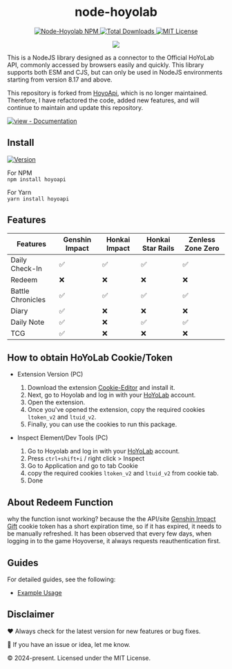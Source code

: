 <div align="center">
  <h1>node-hoyolab</h1>

<p>
        <a href="https://www.npmjs.com/package/node-hoyolab">
            <img src="https://img.shields.io/npm/v/node-hoyolab.svg?logo=npm&logoColor=fff&label=NPM+package&color=red" alt="Node-Hoyolab NPM" />
        </a>
        <a href="https://www.npmjs.com/package/node-hoyolab" target="_blank">
            <img src="https://img.shields.io/npm/dt/node-hoyolab.svg?style=flat-square" alt="Total Downloads" />
        </a>
        <a href="https://github.com/iseizuu/node-hoyolab/blob/master/LICENSE">
            <img src="https://img.shields.io/github/license/iseizuu/node-hoyolab?style=flat-square" alt="MIT License" />
        </a>
    </p>
    <p align="center"> 
    <img src="https://upload-os-bbs.hoyolab.com/upload/2024/01/17/8710bd26132d73c7a07981998d4d2816_2234102251971466197.jpg">
    </p>
</div>

This is a NodeJS library designed as a connector to the Official HoYoLab API, commonly accessed by browsers easily and quickly. This library supports both ESM and CJS, but can only be used in NodeJS environments starting from version 8.17 and above.

This repository is forked from [HoyoApi](https://github.com/vermaysha/hoyoapi/), which is no longer maintained. Therefore, I have refactored the code, added new features, and will continue to maintain and update this repository.

[![view - Documentation](https://img.shields.io/badge/view-Documentation-blue?style=for-the-badge)](https://hoyolab-docs.aizuu.my.id/ 'Go to project documentation')

## Install

[![Version](https://nodei.co/npm/node-hoyolab.png?compact=true)](https://nodei.co/npm/node-hoyolab)

For NPM <br/>
`npm install hoyoapi`

For Yarn <br/>
`yarn install hoyoapi`

## Features

| Features          | Genshin Impact | Honkai Impact | Honkai Star Rails | Zenless Zone Zero |
| ----------------- | -------------- | ------------- | ----------------- | ----------------- |
| Daily Check-In    | ✅              | ✅             | ✅                 | ✅                 |
| Redeem            | ❌              | ❌             | ❌                 | ❌                 |
| Battle Chronicles | ✅              | ✅             | ✅                 | ✅                 |
| Diary             | ✅              | ❌             | ❌                 | ❌                 |
| Daily Note        | ✅              | ❌             | ✅                 | ✅                 |
| TCG               | ✅              | ❌             | ❌                 | ❌                 |

## How to obtain HoYoLab Cookie/Token

 - Extension Version (PC)
    1. Download the extension [Cookie-Editor](https://chromewebstore.google.com/detail/cookie-editor/hlkenndednhfkekhgcdicdfddnkalmdm?hl=id) and install it.
    2. Next, go to Hoyolab and log in with your [HoYoLab](https://www.hoyolab.com/home) account.
    3. Open the extension.
    4. Once you've opened the extension, copy the required cookies `ltoken_v2` and `ltuid_v2`.
    5. Finally, you can use the cookies to run this package.
   
 - Inspect Element/Dev Tools (PC)
    1. Go to Hoyolab and log in with your [HoYoLab](https://www.hoyolab.com/home) account.
    2. Press `ctrl+shift+i` / right click > Inspect
    3. Go to Application and go to tab Cookie
    4. copy the required cookies `ltoken_v2` and `ltuid_v2` from cookie tab.
    5. Done

## About Redeem Function

why the function isnot working?
because the the API/site [Genshin Impact Gift](https://genshin.hoyoverse.com/en/gift) cookie token has a short expiration time, so if it has expired, it needs to be manually refreshed. It has been observed that every few days, when logging in to the game Hoyoverse, it always requests reauthentication first.

## Guides

For detailed guides, see the following:

- [Example Usage](https://hoyolab-docs.aizuu.my.id/media/guide.html)


## Disclaimer

❤️ Always check for the latest version for new features or bug fixes.

🚀 If you have an issue or idea, let me know.

© 2024-present. Licensed under the MIT License.
